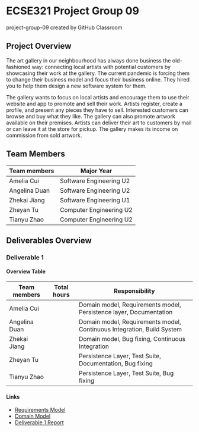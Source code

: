 # ECSE321 Project Group 09 
project-group-09 created by GitHub Classroom

## Project Overview

The art gallery in our neighbourhood has always done business the old-fashioned way: connecting local artists with potential customers by showcasing their work at the gallery. The current pandemic is forcing them to change their business model and focus their business online. They hired you to help them design a new software system for them.

The gallery wants to focus on local artists and encourage them to use their website and app to promote and sell their work. Artists register, create a profile, and present any pieces they have to sell. Interested customers can browse and buy what they like. The gallery can also promote artwork available on their premises. Artists can deliver their art to customers by mail or can leave it at the store for pickup. The gallery makes its income on commission from sold artwork.

## Team Members

| Team members |	Major	Year |
| ------------ | ----------- |
| Amelia Cui |	Software Engineering	U2 |
| Angelina Duan	| Software Engineering	U2 |
| Zhekai Jiang | Software Engineering U1 |
| Zheyan Tu | Computer Engineering U2 |
| Tianyu Zhao | Computer Engineering U2 |


## Deliverables Overview

### Deliverable 1

#### Overview Table

| Team members |	Total hours	| Responsibility |
| ------------ | ------------ | -------------- |
| Amelia Cui | | Domain model, Requirements model, Persistence layer, Documentation |
| Angelina Duan	| | Domain model, Requirements model, Continuous Integration, Build System |
| Zhekai Jiang | | Domain model, Bug fixing,  Continuous Integration |
| Zheyan Tu | | Persistence Layer, Test Suite, Documentation, Bug fixing |
| Tianyu Zhao | | Persistence Layer, Test Suite, Bug fixing |

#### Links
* [Requirements Model](https://github.com/McGill-ECSE321-Fall2020/project-group-09/wiki/Requirements-Model)
* [Domain Model](https://github.com/McGill-ECSE321-Fall2020/project-group-09/wiki/Domain-Model)
* [Deliverable 1 Report](https://github.com/McGill-ECSE321-Fall2020/project-group-09/wiki/Project-Report_1)
